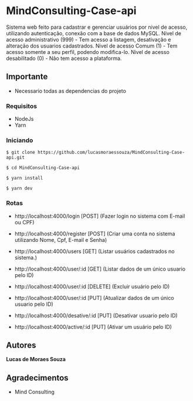 # MindConsulting-Case-api

Sistema web feito para cadastrar e gerenciar usuários por nivel de acesso, utilizando autenticação, conexão com a base de dados MySQL.
Nivel de acesso administrativo (999) - Tem acesso a listagem, desativação e alteração dos usuarios cadastrados.
Nivel de acesso Comum (1) - Tem acesso somente a seu perfil, podendo modifica-lo.
Nivel de acesso desabilitado (0) - Não tem acesso a plataforma.

## Importante

- Necessario todas as dependencias do projeto

### Requisitos

- NodeJs
- Yarn

### Iniciando

```
$ git clone https://github.com/lucasmoraessouza/MindConsulting-Case-api.git
```

```
$ cd MindConsulting-Case-api
```

```
$ yarn install
```

```
$ yarn dev
```

### Rotas

- http://localhost:4000/login [POST] (Fazer login no sistema com E-mail ou CPF)

- http://localhost:4000/register [POST] (Criar uma conta no sistema utilizando Nome, Cpf, E-mail e Senha)

- http://localhost:4000/users [GET] (Listar usuários cadastrados no sistema.)

- http://localhost:4000/user/:id [GET] (Listar dados de um único usuario pelo ID)

- http://localhost:4000/user/:id [DELETE] (Excluir usuário pelo ID)

- http://localhost:4000/user/:id [PUT] (Atualizar dados de um único usuario pelo ID)

- http://localhost:4000/desative/:id [PUT] (Desativar usuario pelo ID)

- http://localhost:4000/active/:id [PUT] (Ativar um usuário pelo ID)

## Autores

**Lucas de Moraes Souza**

## Agradecimentos

- Mind Consulting
